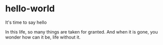 # hello-world
It's time to say hello

In this life, so many things are taken for granted. And when it is gone, you wonder how can it be, life without it.
